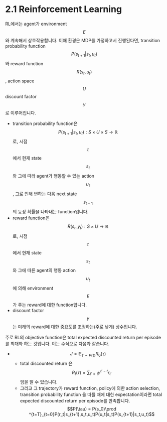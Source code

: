 # 2.1 Reinforcement Learning

RL에서는 agent가 environment $$ E $$와 계속해서 상호작용합니다. 이때 환경은 MDP를 가정하고서 진행된다면, transition probability function$$ P(s_{t+1}|s_t,u_t)$$ 와 reward function $$ R(s_t,u_t) $$, action space $$U$$ discount factor $$ \gamma $$로 이루어집니다. 

* transition probability function은 $$ P(s_{t+1}|s_t,u_t) : S \times U \times S \rightarrow\mathbb{R}$$ 로, 시점 $$ t $$에서 현재 state $$s_t$$와 그에 따라 agent가 행동할 수 있는 action $$u_t$$, 그로 인해 변하는 다음 next state $$ s_{t+1}$$ 의 등장 확률을 나타내는 function입니다.
* reward function은 $$R(s_t,y_t):S\times U \rightarrow \mathbb{R}$$로, 시점 $$t$$에서 현재 state $$s_t$$와 그에 따른 agent의 행동 action $$u_t$$에 의해 environment $$E$$가 주는 reward에 대한 function입니다.
* discount factor $$ \gamma $$는  미래의 reward에 대한 중요도를 조정하는\(주로 낮게\) 상수입니다.

주로 RL의 objective function은 total expected discounted return per episode를 최대화 하는 것입니다. 이는 수식으로 다음과 같습니다.

* $$J = \mathbb{E}_{\tau \sim P(\tau)}R_0(\tau)$$
  * total discounted return 은$$ R_t(\tau) = \sum_{t'=t}\gamma^{t'-t}r_{t'}$$임을 알 수 있습니다.
  * 그리고 그 trajectory가 reward function, policy에 의한 action selection, transition probability function 을 따를 때에 대한 expectation이라면 total expected discounted return per episode를 만족합니다.$$P(\tau) = P(s_0)\prod ^{t=T}_{t=0}P(r_t|s_{t+1},s_t,u_t)P(u_t|s_t)P(s_{t+1}|s_t,u_t)$$ 



